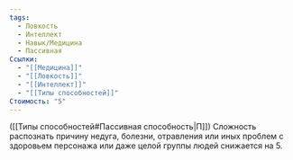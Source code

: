 ```yaml
---
tags:
  - Ловкость
  - Интеллект
  - Навык/Медицина
  - Пассивная
Ссылки:
  - "[[Медицина]]"
  - "[[Ловкость]]"
  - "[[Интеллект]]"
  - "[[Типы способностей]]"
Стоимость: "5"
---
```

([[Типы способностей#Пассивная способность|П]]) Сложность распознать причину недуга, болезни, отравления или иных проблем с здоровьем персонажа или даже целой группы людей снижается на 5. 